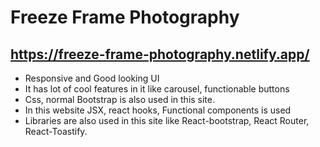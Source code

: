 # Freeze Frame Photography

## https://freeze-frame-photography.netlify.app/

- Responsive and Good looking UI
- It has lot of cool features in it like carousel, functionable buttons
- Css, normal Bootstrap is also used in this site.
- In this website JSX, react hooks, Functional components is used
- Libraries are also used in this site like React-bootstrap, React Router, React-Toastify.
